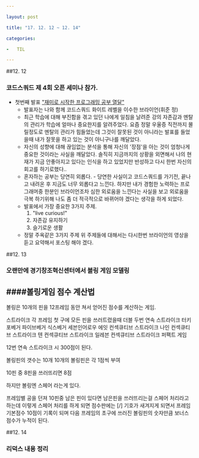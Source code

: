 ```yaml
---

layout: post

title: "17. 12. 12 ~ 12. 14"

categories:

-	TIL

---
```


##12. 12

### 코드스쿼드 제 4회 오픈 세미나 참가.

-	첫번째 발표 ["재미로 시작한 프로그래밍 공부 열달"](https://youtu.be/SCtQJ6xI4Zw)
	-	발표자는 나와 함께 코드스쿼드 화이트 레벨을 이수한 브라이언(휘준 정)
	-	최근 학습에 대해 부진함을 겪고 있던 나에게 일침을 날려준 강의 자존감과 멘탈의 관리가 학습에 얼마나 중요한지를 알려주었다. 요즘 정말 우울증 직전까지 몰릴정도로 멘탈의 관리가 힘들었는데 그것이 잘못된 것이 아니라는 발표를 들었을때 내가 잘못을 하고 있는 것이 아니구나를 깨달았다.
	-	자신의 성향에 대해 끊임없는 분석을 통해 자신의 '장점'을 아는 것이 엄청나게 중요한 것이라는 사실을 깨달았다. 솔직히 지금까지의 상황을 외면해서 나의 현재가 지금 안좋아지고 있다는 인식을 하고 있었지만 반성하고 다시 한번 자신의 회고를 하기로했다..
	-	혼자하는 공부는 당연히 외롭다. - 당연한 사실이고 코드스쿼드를 가기전, 끝나고 내려온 후 지금도 너무 외롭다고 느낀다. 하지만 내가 경험한 노력하는 프로그래머중 한분인 브라이언조차 심한 외로움을 느낀다는 사실을 보고 외로움을 극복 하기위해 나도 좀 더 적극적으로 바뀌어야 겠다는 생각을 하게 되었다.
	-	발표에서 가장 중요한 3가지 주제.
		1.	"live curious!"
		2.	자존감 유지하기
		3.	슬기로운 생활
	-	정말 주옥같은 3가지 주제 위 주제들에 대해서는 다시한번 브라이언의 영상을 듣고 요약해서 포스팅 해야 겠다.

##12. 13

### 오랜만에 경기창조혁신센터에서 볼링 게임 모델링

####볼링게임 점수 계산법
------------------------

볼링은 10개의 핀을 12프레임 동안 쳐서 얻어진 점수를 계산하는 게임.

스트라이크 각 프레임 첫 구에 모든 핀을 쓰러트렸을때 더블 두번 연속 스트라이크 터키  
포베거 파이브베거 식스베거 세븐인어로우 에잇 컨섹큐티브 스트라이크 나인 컨섹큐티브 스트라이크 텐 컨섹큐티브 스트라이크 일레븐 컨섹큐티브 스트라이크 퍼팩트 게임

12번 연속 스트라이크 시 300점이 된다.

볼링핀의 갯수는 10개 10개의 볼링핀은 각 1점씩 부여

10핀 중 8핀을 쓰러뜨리면 8점

하지만 볼링엔 스페어 라는게 있다.

프레임별 공을 던져 10핀중 남은 핀이 있다면 남은핀을 쓰러뜨리는걸 스페어 처리라고 하는데 이렇게 스페어 처리를 하게 되면 점수판에는 [/] 기호가 새겨지게 되면서 프레임 기본점수 10점이 기록이 되며 다음 프레임의 초구에 쓰러진 볼링핀의 숫자만큼 보너스 점수가 누적이 된다.

##12. 14

### 리덕스 내용 정리
